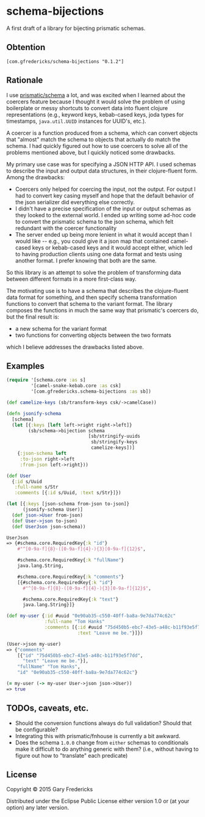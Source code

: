 # schema-bijections

A first draft of a library for bijecting prismatic schemas.

## Obtention

```
[com.gfredericks/schema-bijections "0.1.2"]
```

## Rationale

I use [prismatic/schema](https://github.com/Prismatic/schema) a lot,
and was excited when I learned about the coercers feature because I
thought it would solve the problem of using boilerplate or messy
shortcuts to convert data into fluent clojure representations (e.g.,
keyword keys, kebab-cased keys, joda types for timestamps,
`java.util.UUID` instances for UUID's, etc.).

A coercer is a function produced from a schema, which can convert
objects that "almost" match the schema to objects that actually do
match the schema. I had quickly figured out how to use coercers to
solve all of the problems mentioned above, but I quickly noticed some
drawbacks.

My primary use case was for specifying a JSON HTTP API. I used schemas
to describe the input and output data structures, in their
clojure-fluent form. Among the drawbacks:

- Coercers only helped for coercing the input, not the output. For
  output I had to convert key casing myself and hope that the default
  behavior of the json serializer did everything else correctly.
- I didn't have a precise specification of the input or output schemas
  as they looked to the external world. I ended up writing some ad-hoc
  code to convert the prismatic schema to the json schema, which felt
  redundant with the coercer functionality
- The server ended up being more lenient in what it would accept than
  I would like -- e.g., you could give it a json map that contained
  camel-cased keys or kebab-cased keys and it would accept either,
  which led to having production clients using one data format and
  tests using another format. I prefer knowing that both are the same.

So this library is an attempt to solve the problem of transforming
data between different formats in a more first-class way.

The motivating use is to have a schema that describes the
clojure-fluent data format for something, and then specify schema
transformation functions to convert that schema to the variant
format. The library composes the functions in much the same way
that prismatic's coercers do, but the final result is:

- a new schema for the variant format
- two functions for converting objects between the two formats

which I believe addresses the drawbacks listed above.

## Examples

``` clojure
(require '[schema.core :as s]
         '[camel-snake-kebab.core :as csk]
         '[com.gfredericks.schema-bijections :as sb])

(def camelize-keys (sb/transform-keys csk/->camelCase))

(defn jsonify-schema
  [schema]
  (let [{:keys [left left->right right->left]}
        (sb/schema->bijection schema
                              [sb/stringify-uuids
                               sb/stringify-keys
                               camelize-keys])]
    {:json-schema left
     :to-json right->left
     :from-json left->right}))

(def User
  {:id s/Uuid
   :full-name s/Str
   :comments [{:id s/Uuid, :text s/Str}]})

(let [{:keys [json-schema from-json to-json]}
      (jsonify-schema User)]
  (def json->User from-json)
  (def User->json to-json)
  (def UserJson json-schema))

UserJson
=> {#schema.core.RequiredKey{:k "id"}
    #"^[0-9a-f]{8}-([0-9a-f]{4}-){3}[0-9a-f]{12}$",

    #schema.core.RequiredKey{:k "fullName"}
    java.lang.String,

    #schema.core.RequiredKey{:k "comments"}
    [{#schema.core.RequiredKey{:k "id"}
      #"^[0-9a-f]{8}-([0-9a-f]{4}-){3}[0-9a-f]{12}$",

      #schema.core.RequiredKey{:k "text"}
      java.lang.String}]}

(def my-user {:id #uuid "0e90ab35-c550-40ff-ba8a-9e7da774c62c"
              :full-name "Tom Hanks"
              :comments [{:id #uuid "75d450b5-ebc7-43e5-a48c-b11f93e5f7dd"
                          :text "Leave me be."}]})

(User->json my-user)
=> {"comments"
    [{"id" "75d450b5-ebc7-43e5-a48c-b11f93e5f7dd",
      "text" "Leave me be."}],
    "fullName" "Tom Hanks",
    "id" "0e90ab35-c550-40ff-ba8a-9e7da774c62c"}

(= my-user (-> my-user User->json json->User))
=> true
```

## TODOs, caveats, etc.

- Should the conversion functions always do full validation? Should
  that be configurable?
- Integrating this with prismatic/fnhouse is currently a bit awkward.
- Does the schema `1.0.0` change from `either` schemas to conditionals
  make it difficult to do anything generic with them? (i.e., without
  having to figure out how to "translate" each predicate)

## License

Copyright © 2015 Gary Fredericks

Distributed under the Eclipse Public License either version 1.0 or (at
your option) any later version.

